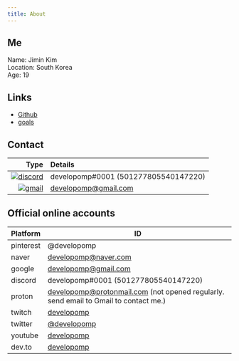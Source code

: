 ```yaml
---
title: About
---
```


## Me

Name: Jimin Kim<br />
Location: South Korea<br />
Age: 19

## Links

-   [Github](https://github.com/developomp)
-   [goals](/goals)

## Contact

|                                                                                                                            Type | Details                              |
| ------------------------------------------------------------------------------------------------------------------------------: | :----------------------------------- |
| [![discord](https://img.shields.io/badge/discord-5865F2?style=for-the-badge&logo=discord&logoColor=white)](https://discord.com) | developomp#0001 (501277805540147220) |
|   [![gmail](https://img.shields.io/badge/gmail-FF0027?style=for-the-badge&logo=gmail&logoColor=white)](https://mail.google.com) | developomp@gmail.com                 |

## Official online accounts

| Platform  | ID                                                                                   |
| --------- | ------------------------------------------------------------------------------------ |
| pinterest | @developomp                                                                          |
| naver     | developomp@naver.com                                                                 |
| google    | developomp@gmail.com                                                                 |
| discord   | developomp#0001 (501277805540147220)                                                 |
| proton    | developomp@protonmail.com (not opened regularly. send email to Gmail to contact me.) |
| twitch    | [developomp](https://www.twitch.tv/developomp)                                       |
| twitter   | [@developomp](https://twitter.com/developomp)                                        |
| youtube   | [developomp](https://www.youtube.com/channel/UCq42p4jHBZnzZE9LG7hoBJw)               |
| dev.to    | [developomp](https://dev.to/developomp)                                              |
